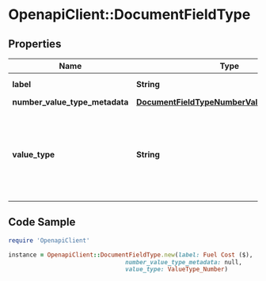 # OpenapiClient::DocumentFieldType

## Properties
Name | Type | Description | Notes
------------ | ------------- | ------------- | -------------
**label** | **String** | Descriptive name of this field type. | 
**number_value_type_metadata** | [**DocumentFieldTypeNumberValueTypeMetadata**](DocumentFieldTypeNumberValueTypeMetadata.md) |  | [optional] 
**value_type** | **String** | The kind of value that can be submitted for this fieldType. It should be either ValueType_Number, ValueType_String, or ValueType_Photo. | 

## Code Sample

```ruby
require 'OpenapiClient'

instance = OpenapiClient::DocumentFieldType.new(label: Fuel Cost ($),
                                 number_value_type_metadata: null,
                                 value_type: ValueType_Number)
```


